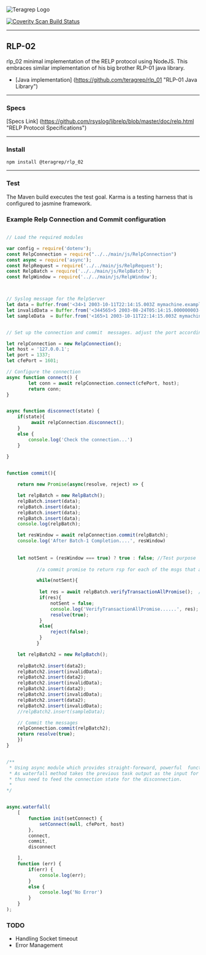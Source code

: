 ![Teragrep Logo](https://avatars.githubusercontent.com/u/71876378?s=200&v=4)

<a href="https://scan.coverity.com/projects/teragrep-rlp_02">
  <img alt="Coverity Scan Build Status"
       src="https://scan.coverity.com/projects/24236/badge.svg"/>
</a>


---

## RLP-02

rlp_02 minimal implementation of the RELP protocol using NodeJS.
This embraces similar implementation of his big brother RLP-01 java library.

* [Java implementation] (https://github.com/teragrep/rlp_01 "RLP-01 Java Library")


---
### Specs

[Specs Link] (https://github.com/rsyslog/librelp/blob/master/doc/relp.html "RELP Protocol Specifications")

---
### Install

```npm
npm install @teragrep/rlp_02
```

---


### Test

The Maven build executes the test goal. Karma is a testing harness that is configured to jasmine framework. 



### Example Relp Connection and Commit configuration

```JavaScript 

// Load the required modules

var config = require('dotenv');
const RelpConnection = require("../../main/js/RelpConnection")
const async = require('async');
const RelpRequest = require('../../main/js/RelpRequest');
const RelpBatch = require('../../main/js/RelpBatch');
const RelpWindow = require('../../main/js/RelpWindow');



// Syslog message for the RelpServer
let data = Buffer.from('<34>1 2003-10-11T22:14:15.003Z mymachine.example.com su - ID47 - su root failed for lonvick on /dev/pts/8\n', 'ascii'); 
let invalidData = Buffer.from('<344565>5 2003-08-24T05:14:15.000000003-07:00 mymachine.example.com su - ID47 - su root failed for lonvick on /dev/pts/8\n', 'ascii'); // This contains the invalid PRI value
let sampleData  = Buffer.from('<165>1 2003-10-11T22:14:15.003Z mymachine.example.comevntslog - ID47 [exampleSDID@32473 iut="3" eventSource="Application" eventID="1011"] BOMAn applicationevent log entry...\n','ascii');


// Set up the connection and commit  messages. adjust the port according to the needs.

let relpConnection = new RelpConnection();
let host = '127.0.0.1';
let port = 1337; 
let cfePort = 1601;

// Configure the connection
async function connect() {
		let conn = await relpConnection.connect(cfePort, host);	
		return conn;
}


async function disconnect(state) {
	if(state){
		 await relpConnection.disconnect();
	}
	else {
		console.log('Check the connection...')
	}
	
}


function commit(){

    return new Promise(async(resolve, reject) => {

    let relpBatch = new RelpBatch();
    relpBatch.insert(data);
    relpBatch.insert(data);
    relpBatch.insert(data);
    relpBatch.insert(data);
    console.log(relpBatch);

    let resWindow = await relpConnection.commit(relpBatch);
    console.log('After Batch-1 Completion....', resWindow)
    
    
    let notSent = (resWindow === true) ? true : false; //Test purpose 
          
           //a commit promise to return rsp for each of the msgs that are in the batch or fail the commit promise.

           while(notSent){           
            
            let res = await relpBatch.verifyTransactionAllPromise();  //                             
            if(res){
                notSent = false;
                console.log('VerifyTransactionAllPromise......', res);
                resolve(true);
            }
            else{
                reject(false);
            }                              
           }    

    let relpBatch2 = new RelpBatch();
    
    relpBatch2.insert(data2);
    relpBatch2.insert(invalidData); 
    relpBatch2.insert(data2);
    relpBatch2.insert(invalidData);
    relpBatch2.insert(data2);
    relpBatch2.insert(invalidData);
    relpBatch2.insert(data2);
    relpBatch2.insert(invalidData);
    //relpBatch2.insert(sampleData);

    // Commit the messages
    relpConnection.commit(relpBatch2);
    return resolve(true);
    })  
}


/** 
 * Using async module which provides straight-foreward, powerful  functions for working with asynchronus style.
 * As waterfall method takes the previous task output as the input for the next task,
 * thus need to feed the connection state for the disconnection.
 * 
*/


async.waterfall(
    [
		function init(setConnect) {
            setConnect(null, cfePort, host)
        },
		connect,
        commit,
        disconnect

    ],
    function (err) {
        if(err) {
            console.log(err);
        }
        else {
            console.log('No Error')
        }
    }
);


```
### TODO

* Handling Socket timeout 
* Error Management

